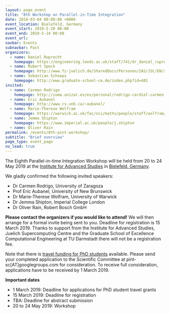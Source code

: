 ```yaml
---
layout: page_event
title: "8th Workshop on Parallel-in-Time Integration"
date: 2018-03-04 00:00:00 +0000
event_location: Bielefeld, Germany
event_start: 2019-5-20 00:00
event_end: 2019-5-24 00:00
event_url: 
navbar: Events
subnavbar: Past
organizers:
  - name: Daniel Ruprecht
    homepage: https://engineering.leeds.ac.uk/staff/741/dr_daniel_ruprecht
  - name: Robert Speck
    homepage: http://www.fz-juelich.de/SharedDocs/Personen/IAS/JSC/EN/staff/speck_r.html
  - name: Sebastian Schoeps
    homepage: http://www.graduate-school-ce.de/index.php?id=481
invited:
  - name: Carmen Rodrigo
    homepage: http://iuma.unizar.es/es/personal/rodrigo-cardiel-carmen
  - name: Eric Aubanel
    homepage: http://www.cs.unb.ca/~aubanel/
  - name: Marie-Therese Wolfram
    homepage: https://warwick.ac.uk/fac/sci/maths/people/staff/wolfram/
  - name: Jemma Shipton
    homepage: https://www.imperial.ac.uk/people/j.shipton
  - name: Oliver Rain
permalink: /events/8th-pint-workshop/
subtitle: "Brief overview"
page_type: event_page
no_lead: true
---
```


The Eighth Parallel-in-time Integration Workshop will be held from 20 to 24 May 2019 at the [Institute for Advanced Studies](http://www.uni-bielefeld.de/(en)/ZiF/Allgemeines/index.html) in [Bielefeld, Germany](https://goo.gl/maps/YiSDjkzd7qq).

We gladly confirmed the following invited speakers:

 - Dr Carmen Rodrigo, University of Zaragoza
 - Prof Eric Aubanel, University of New Brunswick
 - Dr Marie-Therese Wolfram, University of Warwick
 - Dr Jemma Shipton, Imperial College London
 - Dr Oliver Rain, Robert Bosch GmbH

**Please contact the organizers if you would like to attend!** We will then arrange for a formal invite being sent to you. Deadline for registration is 15 March 2019. Thanks to support from the Institute for Advanced Studies, Juelich Supercomputing Centre and the Graduate School of Excellence Computational Engineering at TU Darmstadt there will not be a registration fee.

Note that there is [travel funding for PhD students](http://parallel-in-time.org/events/travel_grants.html) available. Please send your completed application to the Scientific Committee at pint-sc[AT]googlegroups.com for consideration. To receive full consideration, applications have to be received by 1 March 2019.

**Important dates**
  - 1 March 2019: Deadline for applications for PhD student travel grants
  - 15 March 2019: Deadline for registration
  - TBA: Deadline for abstract submission
  - 20 to 24 May 2019: Workshop
